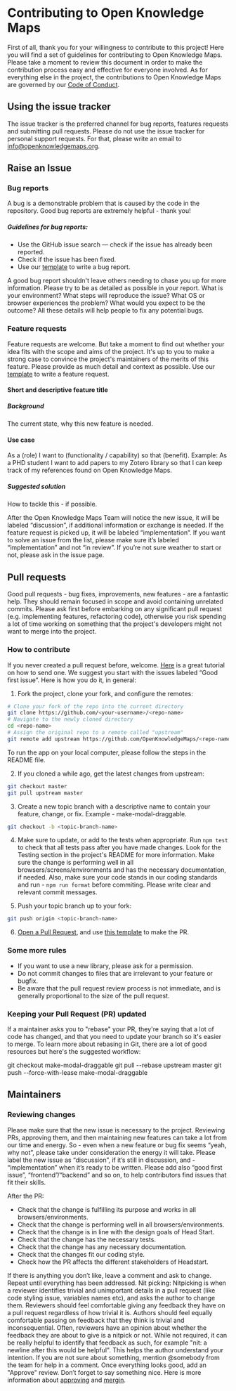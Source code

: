 
# Contributing to Open Knowledge Maps
First of all, thank you for your willingness to contribute to this project!
Here you will find a set of guidelines for contributing to Open Knowledge Maps.
Please take a moment to review this document in order to make the contribution process easy and effective for everyone involved.
As for everything else in the project, the contributions to Open Knowledge Maps are governed by our [Code of Conduct](https://openknowledgemaps.org/community-guidelines).

## Using the issue tracker
The issue tracker is the preferred channel for bug reports, features requests and submitting pull requests. Please do not use the issue tracker for personal support requests. For that, please write an email to info@openknowledgemaps.org.

## Raise an Issue

### Bug reports
A bug is a demonstrable problem that is caused by the code in the repository. Good bug reports are extremely helpful - thank you!

##### Guidelines for bug reports:
- Use the GitHub issue search — check if the issue has already been reported.
- Check if the issue has been fixed.
- Use our [template](https://github.com/OpenKnowledgeMaps/headstart-vue-example/blob/master/.github/ISSUE_TEMPLATE/feature_request.md) to write a bug report.

A good bug report shouldn't leave others needing to chase you up for more information. Please try to be as detailed as possible in your report. What is your environment? What steps will reproduce the issue? What OS or browser experiences the problem? What would you expect to be the outcome? All these details will help people to fix any potential bugs.

### Feature requests
Feature requests are welcome. But take a moment to find out whether your idea fits with the scope and aims of the project. It's up to you to make a strong case to convince the project's maintainers of the merits of this feature. Please provide as much detail and context as possible.
Use our [template](https://github.com/OpenKnowledgeMaps/headstart-vue-example/blob/master/.github/ISSUE_TEMPLATE/feature_request.md) to write a feature request.

#### Short and descriptive feature title

##### Background
The current state, why this new feature is needed.

#### Use case
As a (role) I want to (functionality / capability) so that (benefit).
Example: As a PHD student I want to add papers to my Zotero library so that I can keep track of my references found on Open Knowledge Maps.

##### Suggested solution
How to tackle this - if possible.

After the Open Knowledge Maps Team will notice the new issue, it will be labeled “discussion”, if additional information or exchange is needed. If the feature request is picked up, it will be labeled “implementation”.
If you want to solve an issue from the list, please make sure it’s labeled “implementation” and not “in review”. If you’re not sure weather to start or not, please ask in the issue page.


## Pull requests
Good pull requests - bug fixes, improvements, new features - are a fantastic help. They should remain focused in scope and avoid containing unrelated commits.
Please ask first before embarking on any significant pull request (e.g. implementing features, refactoring code), otherwise you risk spending a lot of time working on something that the project's developers might not want to merge into the project.


### How to contribute
If you never created a pull request before, welcome. [Here](https://egghead.io/courses/how-to-contribute-to-an-open-source-project-on-github
) is a great tutorial on how to send one.
We suggest you start with the issues labeled “Good first issue”.
Here is how you do it, in general:

1. Fork the project, clone your fork, and configure the remotes:

```bash
# Clone your fork of the repo into the current directory
git clone https://github.com/<your-username>/<repo-name>
# Navigate to the newly cloned directory
cd <repo-name>
# Assign the original repo to a remote called "upstream"
git remote add upstream https://github.com/OpenKnowledgeMaps/<repo-name>
```
To run the app on your local computer, please follow the steps in the README file.

2. If you cloned a while ago, get the latest changes from upstream:
```bash
git checkout master
git pull upstream master
```

3. Create a new topic branch with a descriptive name to contain your feature, change, or fix. Example - make-modal-draggable.
```bash
git checkout -b <topic-branch-name>
```

4. Make sure to update, or add to the tests when appropriate. Run `npm test` to check that all tests pass after you have made changes. Look for the Testing section in the project's README for more information.
Make sure the change is performing well in all browsers/screens/environments and has the necessary documentation, if needed. Also, make sure your code stands in our coding standards and run - `npm run format` before commiting. Please write clear and relevant commit messages.


5. Push your topic branch up to your fork:

```bash
git push origin <topic-branch-name>
```

6. [Open a Pull Request](https://help.github.com/articles/using-pull-requests/), and use [this template](https://github.com/OpenKnowledgeMaps/headstart-vue/blob/dev/docs/pull_request_template.md) to make the PR.

### Some more rules
- If you want to use a new library, please ask for a permission.
- Do not commit changes to files that are irrelevant to your feature or bugfix.
- Be aware that the pull request review process is not immediate, and is generally proportional to the size of the pull request.


### Keeping your Pull Request (PR) updated
If a maintainer asks you to "rebase" your PR, they're saying that a lot of code has changed, and that you need to update your branch so it's easier to merge.
To learn more about rebasing in Git, there are a lot of good resources but here's the suggested workflow:

git checkout make-modal-draggable
git pull --rebase upstream master
git push --force-with-lease make-modal-draggable


## Maintainers

### Reviewing changes
Please make sure that the new issue is necessary to the project. Reviewing PRs, approving them, and then maintaining new features can take a lot from our time and energy. So - even when a new feature or bug fix seems “yeah, why not”, please take under consideration the energy it will take.
Please label the new issue as “discussion”, if it’s still in discussion, and - “implementation” when it’s ready to be written. Please add also “good first issue”, “frontend”/“backend” and so on, to help contributors find issues that fit their skills.

After the PR:
- Check that the change is fulfilling its purpose and works in all browsers/environments.
- Check that the change is performing well in all browsers/environments.
- Check that the change is in line with the design goals of Head Start.
- Check that the change has the necessary tests.
- Check that the change has any necessary documentation.
- Check that the changes fit our coding style.
- Check how the PR affects the different stakeholders of Headstart.

If there is anything you don’t like, leave a comment and ask to change. Repeat until everything has been addressed.
Nit picking:
Nitpicking is when a reviewer identifies trivial and unimportant details in a pull request (like code styling issue, variables names etc), and asks the author to change them.
Reviewers should feel comfortable giving any feedback they have on a pull request regardless of how trivial it is. Authors should feel equally comfortable passing on feedback that they think is trivial and inconsequential.
Often, reviewers have an opinion about whether the feedback they are about to give is a nitpick or not. While not required, it can be really helpful to identify that feedback as such, for example "nit: a newline after this would be helpful". This helps the author understand your intention.
If you are not sure about something, mention @somebody from the team for help in a comment.
Once everything looks good, add an "Approve" review. Don’t forget to say something nice.
Here is more information about [approving](https://help.github.com/articles/approving-a-pull-request-with-required-reviews/
) and [mergin](https://help.github.com/articles/merging-a-pull-request/
).

